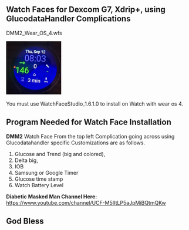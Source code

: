 ## Watch Faces for Dexcom G7, Xdrip+, using GlucodataHandler Complications

DMM2_Wear_OS_4.wfs

![DMM2](https://raw.githubusercontent.com/sderaps/DMM/main/DMM2_Dexcom_G7_Xdrip.jpg)


You must use WatchFaceStudio_1.6.1.0 to install on Watch with wear os 4.

## Program Needed for Watch Face Installation

**DMM2** Watch Face From the top left Complication going across using Glucodatahandler specific Customizations are as follows.

1. Glucose and Trend (big and colored),
2. Delta big,
3. IOB
4. Samsung or Google Timer
5. Glucose time stamp
6. Watch Battery Level

**Diabetic Masked Man Channel Here:** https://www.youtube.com/channel/UCF-M5IItLP5aJpMiBQtmQKw


## God Bless

